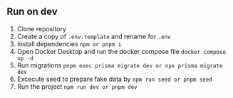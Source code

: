 ## Run on dev

1. Clone repository
2. Create a copy of ``.env.template`` and rename for ``.env``
3. Install dependencies ``npm or pnpm i``
4. Open Docker Desktop and run the docker compose file ``docker compose up -d``
5. Run migrations ``pnpm exec prisma migrate dev or npx prisma migrate dev``
6. Excecute seed to prepare fake data by ``npm run seed or pnpm seed``
7. Run the project ``npm run dev or pnpm dev``
